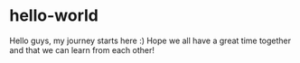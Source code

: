# hello-world
Hello guys, my journey starts here :) 
Hope we all have a great time together and that we can learn from each other!
